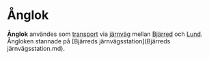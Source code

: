 # Ånglok

**Ånglok** användes som [transport](transport.md) via [järnväg](järnväg.md) mellan [Bjärred](Bjärred.md) och [Lund](Lund.md). Ångloken stannade på [Bjärreds järnvägsstation](Bjärreds järnvägsstation.md).
